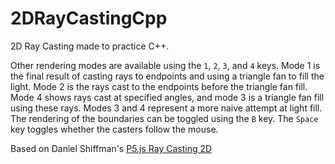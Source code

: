 # 2DRayCastingCpp
2D Ray Casting made to practice C++.

Other rendering modes are available using the ```1```, ```2```, ```3```, and ```4``` keys. Mode 1 is the final result of casting rays to endpoints and using a triangle fan to fill the light. Mode 2 is the rays cast to the endpoints before the triangle fan fill. Mode 4 shows rays cast at specified angles, and mode 3 is a triangle fan fill using these rays. Modes 3 and 4 represent a more naive attempt at light fill.
The rendering of the boundaries can be toggled using the ```B``` key.
The ```Space``` key toggles whether the casters follow the mouse.

Based on Daniel Shiffman's [P5.js Ray Casting 2D](https://thecodingtrain.com/CodingChallenges/145-2d-ray-casting.html)
